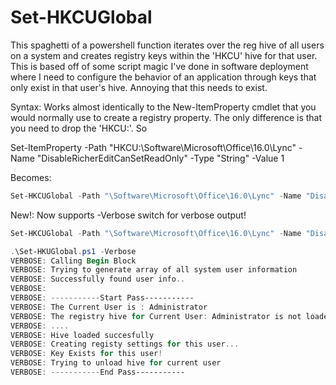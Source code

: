 # Set-HKCUGlobal
This spaghetti of a powershell function iterates over the reg hive of all users on a system and creates registry keys within the 'HKCU' hive for that user. This is based off of some script magic I've done in software deployment where I need to configure the behavior of an application through keys that only exist in that user's hive. Annoying that this needs to exist. 

Syntax: 
Works almost identically to the New-ItemProperty cmdlet that you would normally use to create a registry property. The only difference is that you need to drop the 'HKCU:\'. So 

Set-ItemProperty -Path "HKCU:\Software\Microsoft\Office\16.0\Lync" -Name "DisableRicherEditCanSetReadOnly" -Type "String" -Value 1

Becomes:
```PowerShell
Set-HKCUGlobal -Path "\Software\Microsoft\Office\16.0\Lync" -Name "DisableRicherEditCanSetReadOnly" -Type "String" -Value 1
```
New!: Now supports -Verbose switch for verbose output!
```PowerShell
Set-HKCUGlobal -Path "\Software\Microsoft\Office\16.0\Lync" -Name "DisableRicherEditCanSetReadOnly" -Type "String" -Value 1 -Verbose
```
```PowerShell
.\Set-HKUGlobal.ps1 -Verbose
VERBOSE: Calling Begin Block
VERBOSE: Trying to generate array of all system user information
VERBOSE: Successfully found user info..
VERBOSE:
VERBOSE: -----------Start Pass-----------
VERBOSE: The Current User is : Administrator
VERBOSE: The registry hive for Current User: Administrator is not loaded. Attempting to load...
VERBOSE: ....
VERBOSE: Hive loaded succesfully
VERBOSE: Creating registy settings for this user...
VERBOSE: Key Exists for this user!
VERBOSE: Trying to unload hive for current user
VERBOSE: -----------End Pass-----------
```
